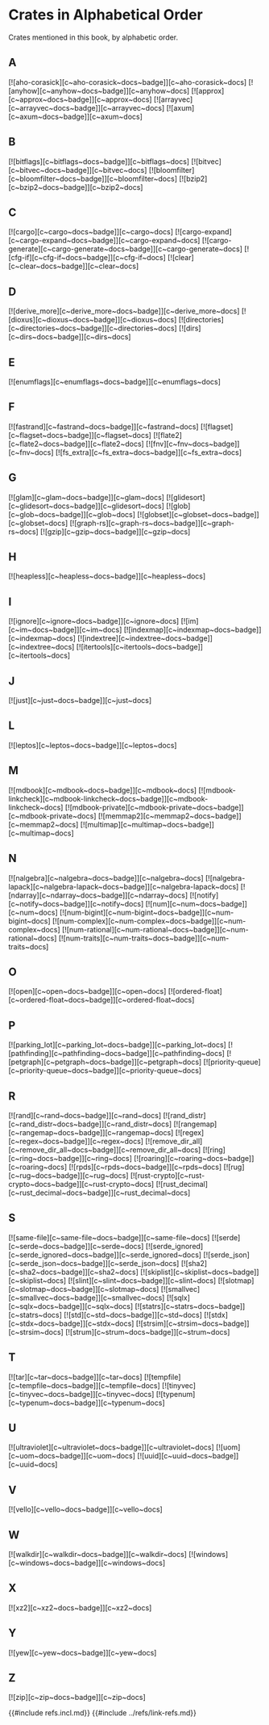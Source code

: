 # Crates in Alphabetical Order

Crates mentioned in this book, by alphabetic order.

## A

[![aho-corasick][c~aho-corasick~docs~badge]][c~aho-corasick~docs] [![anyhow][c~anyhow~docs~badge]][c~anyhow~docs] [![approx][c~approx~docs~badge]][c~approx~docs] [![arrayvec][c~arrayvec~docs~badge]][c~arrayvec~docs] [![axum][c~axum~docs~badge]][c~axum~docs]

## B

[![bitflags][c~bitflags~docs~badge]][c~bitflags~docs] [![bitvec][c~bitvec~docs~badge]][c~bitvec~docs] [![bloomfilter][c~bloomfilter~docs~badge]][c~bloomfilter~docs] [![bzip2][c~bzip2~docs~badge]][c~bzip2~docs]

## C

[![cargo][c~cargo~docs~badge]][c~cargo~docs] [![cargo-expand][c~cargo-expand~docs~badge]][c~cargo-expand~docs] [![cargo-generate][c~cargo-generate~docs~badge]][c~cargo-generate~docs] [![cfg-if][c~cfg-if~docs~badge]][c~cfg-if~docs] [![clear][c~clear~docs~badge]][c~clear~docs]

## D

[![derive_more][c~derive_more~docs~badge]][c~derive_more~docs] [![dioxus][c~dioxus~docs~badge]][c~dioxus~docs] [![directories][c~directories~docs~badge]][c~directories~docs] [![dirs][c~dirs~docs~badge]][c~dirs~docs]

## E

[![enumflags][c~enumflags~docs~badge]][c~enumflags~docs]

## F

[![fastrand][c~fastrand~docs~badge]][c~fastrand~docs] [![flagset][c~flagset~docs~badge]][c~flagset~docs] [![flate2][c~flate2~docs~badge]][c~flate2~docs] [![fnv][c~fnv~docs~badge]][c~fnv~docs] [![fs_extra][c~fs_extra~docs~badge]][c~fs_extra~docs]

## G

[![glam][c~glam~docs~badge]][c~glam~docs] [![glidesort][c~glidesort~docs~badge]][c~glidesort~docs] [![glob][c~glob~docs~badge]][c~glob~docs] [![globset][c~globset~docs~badge]][c~globset~docs] [![graph-rs][c~graph-rs~docs~badge]][c~graph-rs~docs] [![gzip][c~gzip~docs~badge]][c~gzip~docs]

## H

[![heapless][c~heapless~docs~badge]][c~heapless~docs]

## I

[![ignore][c~ignore~docs~badge]][c~ignore~docs] [![im][c~im~docs~badge]][c~im~docs] [![indexmap][c~indexmap~docs~badge]][c~indexmap~docs] [![indextree][c~indextree~docs~badge]][c~indextree~docs] [![itertools][c~itertools~docs~badge]][c~itertools~docs]

## J

[![just][c~just~docs~badge]][c~just~docs]

## L

[![leptos][c~leptos~docs~badge]][c~leptos~docs]

## M

[![mdbook][c~mdbook~docs~badge]][c~mdbook~docs] [![mdbook-linkcheck][c~mdbook-linkcheck~docs~badge]][c~mdbook-linkcheck~docs] [![mdbook-private][c~mdbook-private~docs~badge]][c~mdbook-private~docs] [![memmap2][c~memmap2~docs~badge]][c~memmap2~docs] [![multimap][c~multimap~docs~badge]][c~multimap~docs]

## N

[![nalgebra][c~nalgebra~docs~badge]][c~nalgebra~docs] [![nalgebra-lapack][c~nalgebra-lapack~docs~badge]][c~nalgebra-lapack~docs] [![ndarray][c~ndarray~docs~badge]][c~ndarray~docs] [![notify][c~notify~docs~badge]][c~notify~docs] [![num][c~num~docs~badge]][c~num~docs] [![num-bigint][c~num-bigint~docs~badge]][c~num-bigint~docs] [![num-complex][c~num-complex~docs~badge]][c~num-complex~docs] [![num-rational][c~num-rational~docs~badge]][c~num-rational~docs] [![num-traits][c~num-traits~docs~badge]][c~num-traits~docs]

## O

[![open][c~open~docs~badge]][c~open~docs] [![ordered-float][c~ordered-float~docs~badge]][c~ordered-float~docs]

## P

[![parking_lot][c~parking_lot~docs~badge]][c~parking_lot~docs] [![pathfinding][c~pathfinding~docs~badge]][c~pathfinding~docs] [![petgraph][c~petgraph~docs~badge]][c~petgraph~docs] [![priority-queue][c~priority-queue~docs~badge]][c~priority-queue~docs]

## R

[![rand][c~rand~docs~badge]][c~rand~docs] [![rand_distr][c~rand_distr~docs~badge]][c~rand_distr~docs] [![rangemap][c~rangemap~docs~badge]][c~rangemap~docs] [![regex][c~regex~docs~badge]][c~regex~docs] [![remove_dir_all][c~remove_dir_all~docs~badge]][c~remove_dir_all~docs] [![ring][c~ring~docs~badge]][c~ring~docs] [![roaring][c~roaring~docs~badge]][c~roaring~docs] [![rpds][c~rpds~docs~badge]][c~rpds~docs] [![rug][c~rug~docs~badge]][c~rug~docs] [![rust-crypto][c~rust-crypto~docs~badge]][c~rust-crypto~docs] [![rust_decimal][c~rust_decimal~docs~badge]][c~rust_decimal~docs]

## S

[![same-file][c~same-file~docs~badge]][c~same-file~docs] [![serde][c~serde~docs~badge]][c~serde~docs] [![serde_ignored][c~serde_ignored~docs~badge]][c~serde_ignored~docs] [![serde_json][c~serde_json~docs~badge]][c~serde_json~docs] [![sha2][c~sha2~docs~badge]][c~sha2~docs] [![skiplist][c~skiplist~docs~badge]][c~skiplist~docs] [![slint][c~slint~docs~badge]][c~slint~docs] [![slotmap][c~slotmap~docs~badge]][c~slotmap~docs] [![smallvec][c~smallvec~docs~badge]][c~smallvec~docs] [![sqlx][c~sqlx~docs~badge]][c~sqlx~docs] [![statrs][c~statrs~docs~badge]][c~statrs~docs] [![std][c~std~docs~badge]][c~std~docs] [![stdx][c~stdx~docs~badge]][c~stdx~docs] [![strsim][c~strsim~docs~badge]][c~strsim~docs] [![strum][c~strum~docs~badge]][c~strum~docs]

## T

[![tar][c~tar~docs~badge]][c~tar~docs] [![tempfile][c~tempfile~docs~badge]][c~tempfile~docs] [![tinyvec][c~tinyvec~docs~badge]][c~tinyvec~docs] [![typenum][c~typenum~docs~badge]][c~typenum~docs]

## U

[![ultraviolet][c~ultraviolet~docs~badge]][c~ultraviolet~docs] [![uom][c~uom~docs~badge]][c~uom~docs] [![uuid][c~uuid~docs~badge]][c~uuid~docs]

## V

[![vello][c~vello~docs~badge]][c~vello~docs]

## W

[![walkdir][c~walkdir~docs~badge]][c~walkdir~docs] [![windows][c~windows~docs~badge]][c~windows~docs]

## X

[![xz2][c~xz2~docs~badge]][c~xz2~docs]

## Y

[![yew][c~yew~docs~badge]][c~yew~docs]

## Z

[![zip][c~zip~docs~badge]][c~zip~docs]

{{#include refs.incl.md}}
{{#include ../refs/link-refs.md}}

<div class="hidden">
</div>
